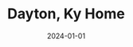 ---
title: Dayton, Ky Home
layout: default
modal-id: 1
date: 2024-01-01
img: FrontDaytonHouse.gif
alt: image-alt
project-date: August 2024
client: Dayton, Ky
category: Coming Soon
description: This charming two bedroom, 1 bath home set in the rolling hills of Dayton, Kentucky offers the perfect blend of old world charm and modern amenities.  Electric fireplace, updated kitchen with stainless appliances and double oven, stained glass windows, pocket doors, first floor laundry with new washer and dryer, large deck, fenced yard, and full unfinished basement with walkout. Nestled in a friendly neighborhood near a park, walking distance to Bellevue shops and restaurants, and minutes to Downtown Cincinnati, Cincinnati/Northern Kentucky International Airport & major interstates.
---